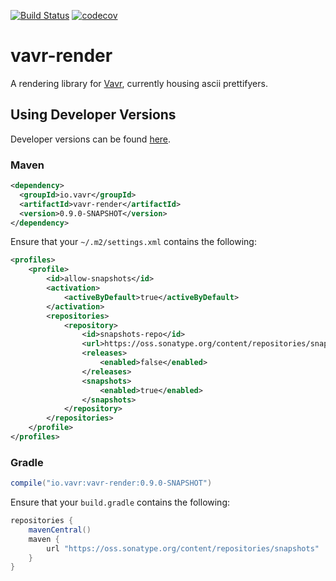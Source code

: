 [![Build Status](https://travis-ci.org/vavr-io/vavr-render.svg?branch=master)](https://travis-ci.org/vavr-io/vavr-render)
[![codecov](https://codecov.io/gh/vavr-io/vavr-render/branch/master/graph/badge.svg)](https://codecov.io/gh/vavr-io/vavr-render)

# vavr-render

A rendering library for [Vavr](http://vavr.io/), currently housing ascii prettifyers.

## Using Developer Versions

Developer versions can be found [here](https://oss.sonatype.org/content/repositories/snapshots/io/vavr/vavr-render).

### Maven

```xml
<dependency>
  <groupId>io.vavr</groupId>
  <artifactId>vavr-render</artifactId>
  <version>0.9.0-SNAPSHOT</version>
</dependency>
```

Ensure that your `~/.m2/settings.xml` contains the following:

```xml
<profiles>
    <profile>
        <id>allow-snapshots</id>
        <activation>
            <activeByDefault>true</activeByDefault>
        </activation>
        <repositories>
            <repository>
                <id>snapshots-repo</id>
                <url>https://oss.sonatype.org/content/repositories/snapshots</url>
                <releases>
                    <enabled>false</enabled>
                </releases>
                <snapshots>
                    <enabled>true</enabled>
                </snapshots>
            </repository>
        </repositories>
    </profile>
</profiles>
```

### Gradle

```groovy
compile("io.vavr:vavr-render:0.9.0-SNAPSHOT")
```

Ensure that your `build.gradle` contains the following:

```groovy
repositories {
    mavenCentral()
    maven {
        url "https://oss.sonatype.org/content/repositories/snapshots"
    }
}
```
